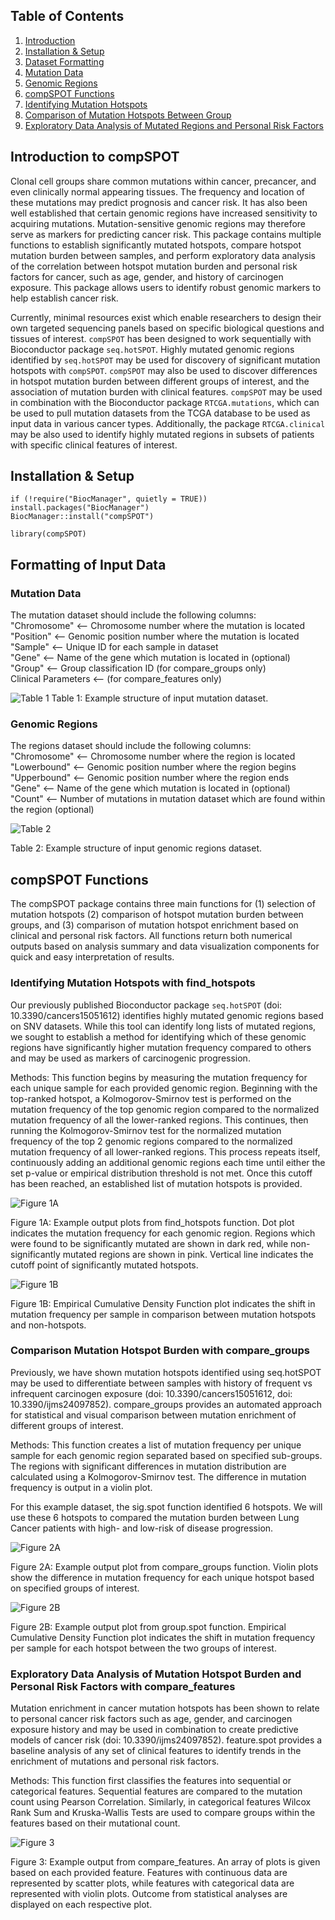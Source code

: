 
## Table of Contents
1. [Introduction](#introduction)
2. [Installation & Setup](#load_package)
3. [Dataset Formatting](#format_data)
  1. [Mutation Data](#mutation_data)
  2. [Genomic Regions](#region_data)
4. [compSPOT Functions](#functions)
  1. [Identifying Mutation Hotspots](#sig.spot)
  2. [Comparison of Mutation Hotspots Between Group](#group.spot)
  3. [Exploratory Data Analysis of Mutated Regions and Personal Risk Factors](#feature.spot)


## Introduction to compSPOT <a name="introduction"/>

Clonal cell groups share common mutations within cancer, precancer, and even 
clinically normal appearing tissues. The frequency and location of these 
mutations may predict prognosis and cancer risk. It has also been well 
established that certain genomic regions have increased sensitivity to acquiring 
mutations. Mutation-sensitive genomic regions may therefore serve as markers 
for predicting cancer risk. This package contains multiple functions to 
establish significantly mutated hotspots, compare hotspot mutation burden 
between samples, and perform exploratory data analysis of the correlation 
between hotspot mutation burden and personal risk factors for cancer, such as 
age, gender, and history of carcinogen exposure. This package allows users to 
identify robust genomic markers to help establish cancer risk.

Currently, minimal resources exist which enable researchers to design their own 
targeted sequencing panels based on specific biological questions and tissues 
of interest. `compSPOT` has been designed to work sequentially with Bioconductor 
package `seq.hotSPOT`. Highly mutated genomic regions identified by `seq.hotSPOT` 
may be used for discovery of significant mutation hotspots with `compSPOT`. 
`compSPOT` may also be used to discover differences in hotspot mutation burden 
between different groups of interest, and the association of mutation burden with 
clinical features. `compSPOT` may be used in combination with the Bioconductor 
package `RTCGA.mutations`, which can be used to pull mutation datasets from the 
TCGA database to be used as input data in various cancer types. Additionally, 
the package `RTCGA.clinical` may be also used to identify highly mutated regions 
in subsets of patients with specific clinical features of interest.


## Installation & Setup <a name="load_package"/>

``` {r install package}
if (!require("BiocManager", quietly = TRUE))
install.packages("BiocManager")                                                         
BiocManager::install("compSPOT")
```

``` {r load library}
library(compSPOT)
```

## Formatting of Input Data <a name = "format_data"/>

### Mutation Data <a name = "mutation_data"/>

The mutation dataset should include the following columns:\
"Chromosome" <-- Chromosome number where the mutation is located\
"Position" <-- Genomic position number where the mutation is located\
"Sample" <-- Unique ID for each sample in dataset\
"Gene" <-- Name of the gene which mutation is located in (optional)\
"Group" <-- Group classification ID (for compare_groups only)\
Clinical Parameters <-- (for compare_features only)

![Table 1](README_Images\\example_mutation_data.png)
Table 1: Example structure of input mutation dataset.

### Genomic Regions <a name = "region_data"/>

The regions dataset should include the following columns:\
"Chromosome" <-- Chromosome number where the region is located\
"Lowerbound" <-- Genomic position number where the region begins\
"Upperbound" <-- Genomic position number where the region ends\
"Gene" <-- Name of the gene which mutation is located in (optional)\
"Count" <-- Number of mutations in mutation dataset which are found within the
region (optional)


![Table 2](README_Images\\example_region_data.png)

Table 2: Example structure of input genomic regions dataset.

## compSPOT Functions <a name = "functions"/>

The compSPOT package contains three main functions for (1) selection of mutation hotspots
(2) comparison of hotspot mutation burden between groups, and (3) comparison of mutation hotspot
enrichment based on clinical and personal risk factors. All functions return both numerical outputs
based on analysis summary and data visualization components for quick and easy interpretation of results.

### Identifying Mutation Hotspots with find_hotspots <a name = "sig.spot"/>

Our previously published Bioconductor package `seq.hotSPOT` 
(doi: 10.3390/cancers15051612) identifies highly mutated genomic regions based 
on SNV datasets. While this tool can identify long lists of mutated regions, 
we sought to establish a method for identifying which of these genomic regions 
have significantly higher mutation frequency compared to others and may be used 
as markers of carcinogenic progression.


Methods: This function begins by measuring the mutation frequency for each 
unique sample for each provided genomic region. Beginning with the top-ranked 
hotspot, a Kolmogorov-Smirnov test is performed on the mutation frequency of 
the top genomic region compared to the normalized mutation frequency of all the 
lower-ranked regions. This continues, then running the Kolmogorov-Smirnov test 
for the normalized mutation frequency of the top 2 genomic regions compared to 
the normalized mutation frequency of all lower-ranked regions. This process 
repeats itself, continuously adding an additional genomic regions each time 
until either the set p-value or empirical distribution threshold is not met. 
Once this cutoff has been reached, an established list of mutation hotspots is 
provided.

![Figure 1A](README_Images\\find_hotspots_output1.png)

Figure 1A: Example output plots from find_hotspots function. Dot plot indicates the 
mutation frequency for each genomic region. Regions which were found to be 
significantly mutated are shown in dark red, while non-significantly mutated 
regions are shown in pink. Vertical line indicates the cutoff point of 
significantly mutated hotspots.

![Figure 1B](README_Images\\find_hotspots_output2.png)

Figure 1B: Empirical Cumulative Density Function plot indicates the shift in 
mutation frequency per sample in comparison between mutation hotspots and 
non-hotspots.

### Comparison Mutation Hotspot Burden with compare_groups <a name = "group.spot"/>

Previously, we have shown mutation hotspots identified using seq.hotSPOT may be 
used to differentiate between samples with history of frequent vs infrequent 
carcinogen exposure (doi: 10.3390/cancers15051612, doi: 10.3390/ijms24097852). 
compare_groups provides an automated approach for statistical and visual comparison 
between mutation enrichment of different groups of interest.


Methods: This function creates a list of mutation frequency per unique sample 
for each genomic region separated based on specified sub-groups. The regions 
with significant differences in mutation distribution are calculated using a 
Kolmogorov-Smirnov test. The difference in mutation frequency is output in a 
violin plot.

For this example dataset, the sig.spot function identified 6 hotspots. We will 
use these 6 hotspots to compared the mutation burden between Lung Cancer 
patients with high- and low-risk of disease progression.

![Figure 2A](README_Images\\compare_groups_output1.png)

Figure 2A: Example output plot from compare_groups function. Violin plots show the 
difference in mutation frequency for each unique hotspot based on specified 
groups of interest.

![Figure 2B](README_Images\\compare_groups_output2.png)

Figure 2B: Example output plot from group.spot function. Empirical Cumulative 
Density Function plot indicates the shift in mutation frequency per sample for 
each hotspot between the two groups of interest.

### Exploratory Data Analysis of Mutation Hotspot Burden and Personal Risk Factors with compare_features <a name = "feature.spot"/>

Mutation enrichment in cancer mutation hotspots has been shown to relate to 
personal cancer risk factors such as age, gender, and carcinogen exposure 
history and may be used in combination to create predictive models of cancer 
risk (doi: 10.3390/ijms24097852). feature.spot provides a baseline analysis of 
any set of clinical features to identify trends in the enrichment of mutations 
and personal risk factors.

Methods: This function first classifies the features into sequential or 
categorical features. Sequential features are compared to the mutation count 
using Pearson Correlation. Similarly, in categorical features Wilcox Rank Sum 
and Kruska-Wallis Tests are used to compare groups within the features based on 
their mutational count. 


![Figure 3](README_Images\\compare_features_output.png)

Figure 3: Example output from compare_features. An array of plots is given based on 
each provided feature. Features with continuous data are represented by scatter 
plots, while features with categorical data are represented with violin plots. 
Outcome from statistical analyses are displayed on each respective plot.



